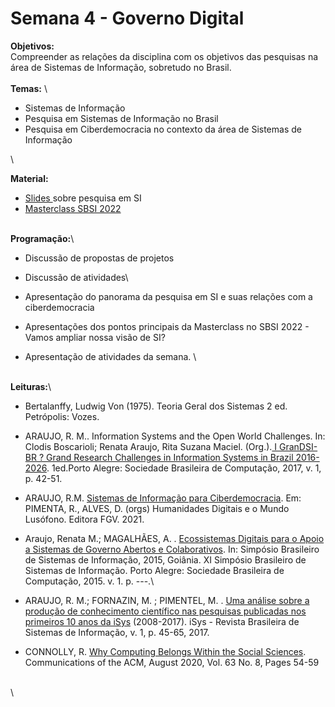 # Semana 4 - Governo Digital

**Objetivos:**\
Compreender as relações da disciplina com os objetivos das pesquisas na área de Sistemas de Informação, sobretudo no Brasil.\
\
**Temas:** \


* Sistemas de Informação
* Pesquisa em Sistemas de Informação no Brasil
* Pesquisa em Ciberdemocracia no contexto da área de Sistemas de Informação

\


**Material:**

* [Slides ](https://edisciplinas.usp.br/pluginfile.php/7224404/course/section/6376262/SIeCiberdemocracia.pdf)sobre pesquisa em SI
* [Masterclass SBSI 2022](https://edisciplinas.usp.br/pluginfile.php/7224404/course/section/6376262/Masterclass%20SBSI%202022%20-%20Vamos%20Ampliar%20nossa%20vis%C3%A3o%20sobre%20SI.pdf)

\
**Programação:**\


* Discussão de propostas de projetos
* Discussão de atividades\

* Apresentação do panorama da pesquisa em SI e suas relações com a ciberdemocracia
* Apresentações dos pontos principais da Masterclass no SBSI 2022 - Vamos ampliar nossa visão de SI?
* Apresentação de atividades da semana. \


\
**Leituras:**\


* Bertalanffy, Ludwig Von (1975). Teoria Geral dos Sistemas 2 ed. Petrópolis: Vozes.&#x20;
* ARAUJO, R. M.. Information Systems and the Open World Challenges. In: Clodis Boscarioli; Renata Araujo, Rita Suzana Maciel. (Org.).[ I GranDSI-BR ? Grand Research Challenges in Information Systems in Brazil 2016-2026](https://sol.sbc.org.br/livros/index.php/sbc/catalog/book/28). 1ed.Porto Alegre: Sociedade Brasileira de Computação, 2017, v. 1, p. 42-51.
* ARAUJO, R.M. [Sistemas de Informação para Ciberdemocracia](https://editora.fgv.br/produto/humanidades-digitais-e-o-mundo-lusofono-3625). Em: PIMENTA, R., ALVES, D. (orgs) Humanidades Digitais e o Mundo Lusófono. Editora FGV. 2021.
* Araujo, Renata M.; MAGALHÃES, A. . [Ecossistemas Digitais para o Apoio a Sistemas de Governo Abertos e Colaborativos](https://doi.org/10.5753/sbsi.2015.5893). In: Simpósio Brasileiro de Sistemas de Informação, 2015, Goiânia. XI Simpósio Brasileiro de Sistemas de Informação. Porto Alegre: Sociedade Brasileira de Computação, 2015. v. 1. p. ---.\

* ARAUJO, R. M.; FORNAZIN, M. ; PIMENTEL, M. . [Uma análise sobre a produção de conhecimento científico nas pesquisas publicadas nos primeiros 10 anos da iSys](https://doi.org/10.5753/isys.2017.351) (2008-2017). iSys - Revista Brasileira de Sistemas de Informação, v. 1, p. 45-65, 2017.
* CONNOLLY, R. [Why Computing Belongs Within the Social Sciences](https://cacm.acm.org/magazines/2020/8/246368-why-computing-belongs-within-the-social-sciences/fulltext). Communications of the ACM, August 2020, Vol. 63 No. 8, Pages 54-59

\
\
